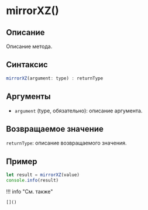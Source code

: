 # mirrorXZ()

## Описание
Описание метода.

## Синтаксис
```javascript
mirrorXZ(argument: type) : returnType
```

## Аргументы
- `argument` (type, обязательно): описание аргумента.

## Возвращаемое значение
`returnType`: описание возвращаемого значения.

## Пример
```javascript linenums="1"
let result = mirrorXZ(value)
console.info(result)
```

!!! info "См. также"

    []()

